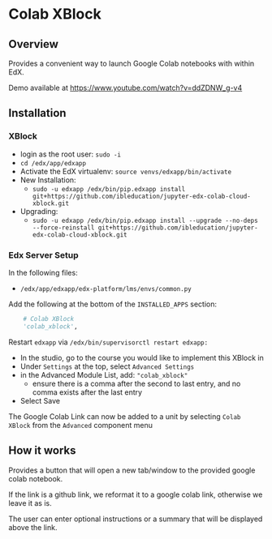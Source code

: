 # Colab XBlock

## Overview
Provides a convenient way to launch Google Colab notebooks with within EdX.

Demo available at https://www.youtube.com/watch?v=ddZDNW_g-v4

## Installation
### XBlock
* login as the root user: `sudo -i`
* `cd /edx/app/edxapp`
* Activate the EdX virtualenv: `source venvs/edxapp/bin/activate`
* New Installation:
    * `sudo -u edxapp /edx/bin/pip.edxapp install git+https://github.com/ibleducation/jupyter-edx-colab-cloud-xblock.git`
* Upgrading:
    * `sudo -u edxapp /edx/bin/pip.edxapp install --upgrade --no-deps --force-reinstall git+https://github.com/ibleducation/jupyter-edx-colab-cloud-xblock.git`

### Edx Server Setup
In the following files:
* `/edx/app/edxapp/edx-platform/lms/envs/common.py` 

Add the following at the bottom of the `INSTALLED_APPS` section:
```python
    # Colab XBlock
    'colab_xblock',
```

Restart `edxapp` via `/edx/bin/supervisorctl restart edxapp:`

* In the studio, go to the course you would like to implement this XBlock in
* Under `Settings` at the top, select `Advanced Settings`
* in the Advanced Module List, add: `"colab_xblock"`
    * ensure there is a comma after the second to last entry, and no comma exists after the last entry
* Select Save

The Google Colab Link can now be added to a unit by selecting `Colab XBlock` from the `Advanced` component menu

## How it works
Provides a button that will open a new tab/window to the provided google colab notebook.

If the link is a github link, we reformat it to a google colab link, otherwise we leave it as is.

The user can enter optional instructions or a summary that will be displayed above the link.

